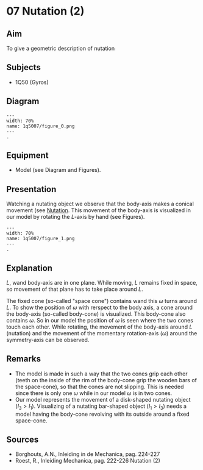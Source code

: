 # 07 Nutation (2)  
  
## Aim   
 To give a geometric description of nutation    
  
## Subjects   
* 1Q50 (Gyros)   

## Diagram
   
```{figure} figures/figure_0.png  
---  
width: 70%  
name: 1q5007/figure_0.png  
---  
. 
```

## Equipment
 *  Model (see Diagram and Figures).
    
  
## Presentation   
Watching a nutating object we observe that the body-axis makes a conical movement (see [Nutation](../1Q5006%20Nutation/1Q5006.md). This movement of the body-axis is visualized in our model by rotating the $L$-axis by hand (see Figures). 
```{figure} figures/figure_1.png  
---  
width: 70%  
name: 1q5007/figure_1.png  
---  
. 
```

## Explanation   
$L$, wand body-axis are in one plane. While moving, $L$ remains fixed in space, so movement of that plane has to take place around $L$.

The fixed cone (so-called "space cone") contains wand this $\omega$ turns around $L$. To show the position of $\omega$ with rerspect to the body axis, a cone around the body-axis (so-called body-cone) is visualized. This body-cone also contains $\omega$. So in our model the position of $\omega$ is seen where the two cones touch each other. While rotating, the movement of the body-axis around $L$ (nutation) and the movement of the momentary rotation-axis $(\omega)$ around the symmetry-axis can be observed. 
  
## Remarks
- The model is made in such a way that the two cones grip each other (teeth on the inside of the rim of the body-cone grip the wooden bars of the space-cone), so that the cones are not slipping. This is needed since there is only one $\omega$ while in our model $\omega$ is in two cones.
- Our model represents the movement of a disk-shaped nutating object $\left(I_{3}>I_{1}\right)$. Visualizing of a nutating bar-shaped object $\left(I_{1}>I_{3}\right)$ needs a model having the body-cone revolving with its outside around a fixed space-cone.
   
  
## Sources
 *  Borghouts, A.N., Inleiding in de Mechanica, pag. 224-227 
 *  Roest, R., Inleiding Mechanica, pag. 222-226 Nutation (2)
    